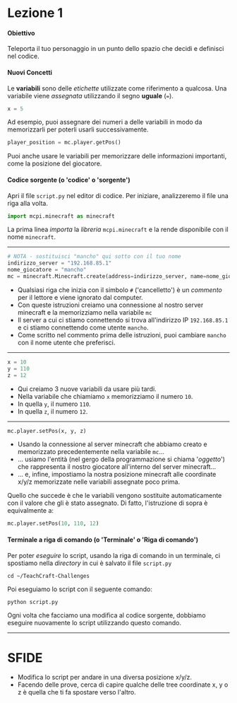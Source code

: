 # Lezione 1

#### Obiettivo
Teleporta il tuo personaggio in un punto dello spazio che decidi e definisci nel codice.

#### Nuovi Concetti

Le **variabili** sono delle _etichette_ utilizzate come riferimento a qualcosa. Una variabile viene _assegnata_ utilizzando il segno **uguale** (`=`).

```python
x = 5
```

Ad esempio, puoi assegnare dei numeri a delle variabili in modo da memorizzarli per poterli usarli successivamente.

```python
player_position = mc.player.getPos()
```

Puoi anche usare le variabili per memorizzare delle informazioni importanti, come la posizione del giocatore.

#### Codice sorgente (o 'codice' o 'sorgente')
Apri il file `script.py` nel editor di codice. Per iniziare, analizzeremo il file una riga alla volta. 

```python
import mcpi.minecraft as minecraft
```
La prima linea _importa_ la _libreria_ `mcpi.minecraft` e la rende disponibile con il nome `minecraft`.


-----------------

```python
# NOTA - sostituisci "mancho" qui sotto con il tuo nome
indirizzo_server = "192.168.85.1"
nome_giocatore = "mancho"
mc = minecraft.Minecraft.create(address=indirizzo_server, name=nome_giocatore)
```

- Qualsiasi riga che inizia con il simbolo `#` ('cancelletto') è un _commento_ per il lettore e viene ignorato dal computer.
- Con queste istruzioni creiamo una connessione al nostro server minecraft e la memorizziamo nella variabile `mc`
- Il server a cui ci stiamo connettendo si trova all'indirizzo IP `192.168.85.1` e ci stiamo connettendo come utente `mancho`.
- Come scritto nel commento prima delle istruzioni, puoi cambiare `mancho` con il nome utente che preferisci.

-----------------

```python
x = 10
y = 110
z = 12
```

- Qui creiamo 3 nuove variabili da usare più tardi.
- Nella variabile che chiamiamo `x` memorizziamo il numero `10`.
- In quella `y`, il numero `110`.
- In quella `z`, il numero `12`.

-----------------

```python
mc.player.setPos(x, y, z)
```

- Usando la connessione al server minecraft che abbiamo creato e memorizzato precedentemente nella variabile `mc`...
- ... usiamo l'entità (nel gergo della programmazione si chiama '_oggetto_') che rappresenta il nostro giocatore all'interno del server minecraft...
- ... e, infine, impostiamo la nostra posizione minecraft alle coordinate x/y/z memorizzate nelle variabili assegnate poco prima.

Quello che succede è che le variabili vengono sostituite automaticamente con il valore che gli è stato assegnato.
Di fatto, l'istruzione di sopra è equivalmente a:

```python
mc.player.setPos(10, 110, 12)
```

#### Terminale a riga di comando (o 'Terminale' o 'Riga di comando')

Per poter _eseguire_ lo script, usando la riga di comando in un terminale, ci spostiamo nella _directory_ in cui è salvato il file `script.py` 
```shell
cd ~/TeachCraft-Challenges
```

Poi eseguiamo lo script con il seguente comando:
```shell
python script.py
```

Ogni volta che facciamo una modifica al codice sorgente, dobbiamo eseguire nuovamente lo script utilizzando questo comando.

----------------------

# SFIDE

- Modifica lo script per andare in una diversa posizione x/y/z.
- Facendo delle prove, cerca di capire qualche delle tree coordinate x, y o z è quella che ti fa spostare verso l'altro.
